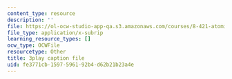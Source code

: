 ```yaml
---
content_type: resource
description: ''
file: https://ol-ocw-studio-app-qa.s3.amazonaws.com/courses/8-421-atomic-and-optical-physics-i-spring-2014/fe3771cb1597596192b4d62b21b23a4e_ol2GRkRam4k.vtt
file_type: application/x-subrip
learning_resource_types: []
ocw_type: OCWFile
resourcetype: Other
title: 3play caption file
uid: fe3771cb-1597-5961-92b4-d62b21b23a4e
---
```

